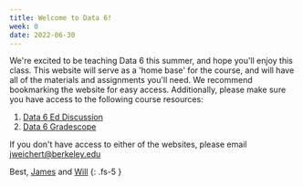 ```yaml
---
title: Welcome to Data 6!
week: 0
date: 2022-06-30
---
```


We're excited to be teaching Data 6 this summer, and hope you'll enjoy this class. This website will serve as a 'home base' for the course, and will have all of the materials and assignments you'll need. We recommend bookmarking the website for easy access. Additionally, please make sure you have access to the following course resources:
1. [Data 6 Ed Discussion](https://edstem.org/us/courses/22794/discussion/)
2. [Data 6 Gradescope](https://www.gradescope.com/courses/402405)

If you don't have access to either of the websites, please email <a>jweichert@berkeley.edu</a>

Best, [James](https://data6.org/su22/staff/#instructors) and [Will](https://data6.org/su22/staff/#instructors)
{: .fs-5 }
